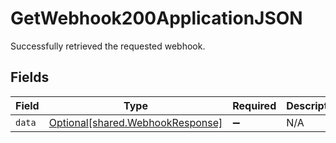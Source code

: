 # GetWebhook200ApplicationJSON

Successfully retrieved the requested webhook.


## Fields

| Field                                                                      | Type                                                                       | Required                                                                   | Description                                                                |
| -------------------------------------------------------------------------- | -------------------------------------------------------------------------- | -------------------------------------------------------------------------- | -------------------------------------------------------------------------- |
| `data`                                                                     | [Optional[shared.WebhookResponse]](../../models/shared/webhookresponse.md) | :heavy_minus_sign:                                                         | N/A                                                                        |